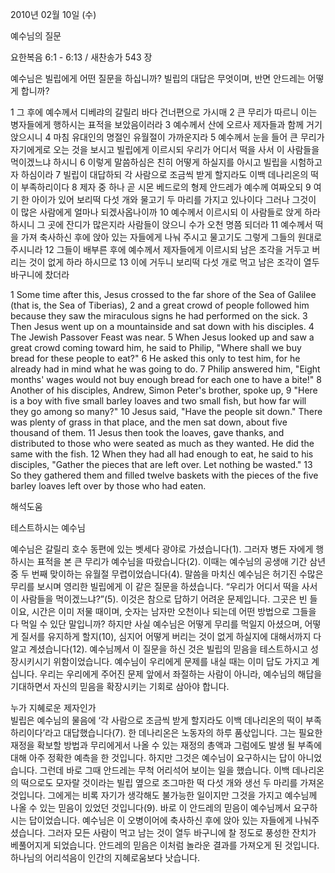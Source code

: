 2010년 02월 10일 (수)

예수님의 질문



요한복음 6:1 - 6:13 / 새찬송가 543 장


예수님은 빌립에게 어떤 질문을 하십니까? 
빌립의 대답은 무엇이며, 반면 안드레는 어떻게 합니까?  

1 그 후에 예수께서 디베랴의 갈릴리 바다 건너편으로 가시매 2 큰 무리가 따르니 이는 병자들에게 행하시는 표적을 보았음이러라 3 예수께서 산에 오르사 제자들과 함께 거기 앉으시니 4 마침 유대인의 명절인 유월절이 가까운지라 5 예수께서 눈을 들어 큰 무리가 자기에게로 오는 것을 보시고 빌립에게 이르시되 우리가 어디서 떡을 사서 이 사람들을 먹이겠느냐 하시니 6 이렇게 말씀하심은 친히 어떻게 하실지를 아시고 빌립을 시험하고자 하심이라 7 빌립이 대답하되 각 사람으로 조금씩 받게 할지라도 이백 데나리온의 떡이 부족하리이다  8 제자 중 하나 곧 시몬 베드로의 형제 안드레가 예수께 여짜오되 9 여기 한 아이가 있어 보리떡 다섯 개와 물고기 두 마리를 가지고 있나이다 그러나 그것이 이 많은 사람에게 얼마나 되겠사옵나이까 10 예수께서 이르시되 이 사람들로 앉게 하라 하시니 그 곳에 잔디가 많은지라 사람들이 앉으니 수가 오천 명쯤 되더라 11 예수께서 떡을 가져 축사하신 후에 앉아 있는 자들에게 나눠 주시고 물고기도 그렇게 그들의 원대로 주시니라 12 그들이 배부른 후에 예수께서 제자들에게 이르시되 남은 조각을 거두고 버리는 것이 없게 하라 하시므로 13 이에 거두니 보리떡 다섯 개로 먹고 남은 조각이 열두 바구니에 찼더라    

1 Some time after this, Jesus crossed to the far shore of the Sea of Galilee (that is, the Sea of Tiberias), 2 and a great crowd of people followed him because they saw the miraculous signs he had performed on the sick. 3 Then Jesus went up on a mountainside and sat down with his disciples. 4 The Jewish Passover Feast was near. 5 When Jesus looked up and saw a great crowd coming toward him, he said to Philip, "Where shall we buy bread for these people to eat?" 6 He asked this only to test him, for he already had in mind what he was going to do. 7 Philip answered him, "Eight months' wages would not buy enough bread for each one to have a bite!" 8 Another of his disciples, Andrew, Simon Peter's brother, spoke up, 9 "Here is a boy with five small barley loaves and two small fish, but how far will they go among so many?"  10 Jesus said, "Have the people sit down." There was plenty of grass in that place, and the men sat down, about five thousand of them. 11 Jesus then took the loaves, gave thanks, and distributed to those who were seated as much as they wanted. He did the same with the fish. 12 When they had all had enough to eat, he said to his disciples, "Gather the pieces that are left over. Let nothing be wasted." 13 So they gathered them and filled twelve baskets with the pieces of the five barley loaves left over by those who had eaten.

해석도움





테스트하시는 예수님  

예수님은 갈릴리 호수 동편에 있는 벳세다 광야로 가셨습니다(1). 그러자 병든 자에게 행하시는 표적을 본 큰 무리가 예수님을 따랐습니다(2). 이때는 예수님의 공생애 기간 삼년 중 두 번째 맞이하는 유월절 무렵이었습니다(4). 말씀을 마치신 예수님은 허기진 수많은 무리를 보시며 영리한 빌립에게 이 같은 질문을 하셨습니다. “우리가 어디서 떡을 사서 이 사람들을 먹이겠느냐?”(5). 이것은 참으로 답하기 어려운 문제입니다. 그곳은 빈 들이요, 시간은 이미 저물 때이며, 숫자는 남자만 오천이나 되는데 어떤 방법으로 그들을 다 먹일 수 있단 말입니까? 하지만 사실 예수님은 어떻게 무리를 먹일지 아셨으며, 어떻게 질서를 유지하게 할지(10), 심지어 어떻게 버리는 것이 없게 하실지에 대해서까지 다 알고 계셨습니다(12). 예수님께서 이 질문을 하신 것은 빌립의 믿음을 테스트하시고 성장시키시기 위함이었습니다. 예수님이 우리에게 문제를 내실 때는 이미 답도 가지고 계십니다. 우리는 우리에게 주어진 문제 앞에서 좌절하는 사람이 아니라, 예수님의 해답을 기대하면서 자신의 믿음을 확장시키는 기회로 삼아야 합니다.    

누가 지혜로운 제자인가  
빌립은 예수님의 물음에 ‘각 사람으로 조금씩 받게 할지라도 이백 데나리온의 떡이 부족하리이다’라고 대답했습니다(7). 한 데나리온은 노동자의 하루 품삯입니다. 그는 필요한 재정을 확보할 방법과 무리에게서 나올 수 있는 재정의 총액과 그럼에도 발생 될 부족에 대해 아주 정확한 예측을 한 것입니다. 하지만 그것은 예수님이 요구하시는 답이 아니었습니다. 그런데 바로 그때 안드레는 무척 어리석어 보이는 일을 했습니다. 이백 데나리온의 떡으로도 모자랄 것이라는 빌립 옆으로 조그마한 떡 다섯 개와 생선 두 마리를 가져온 것입니다. 그에게는 비록 자기가 생각해도 불가능한 일이지만 그것을 가지고 예수님께 나올 수 있는 믿음이 있었던 것입니다(9). 바로 이 안드레의 믿음이 예수님께서 요구하시는 답이었습니다. 예수님은 이 오병이어에 축사하신 후에 앉아 있는 자들에게 나눠주셨습니다. 그러자 모든 사람이 먹고 남는 것이 열두 바구니에 찰 정도로 풍성한 잔치가 베풀어지게 되었습니다. 안드레의 믿음은 이처럼 놀라운 결과를 가져오게 된 것입니다. 하나님의 어리석음이 인간의 지혜로움보다 낫습니다.